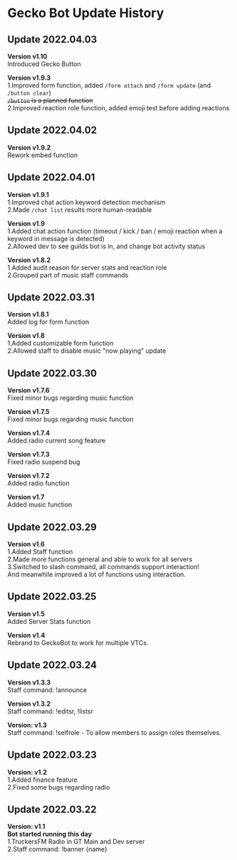 # Gecko Bot Update History

## Update 2022.04.03

**Version v1.10**  
Introduced Gecko Button  

**Version v1.9.3**  
1.Improved form function, added `/form attach` and `/form update` (and `/button clear`)  
  ~~`/button` is a planned function~~  
2.Improved reaction role function, added emoji test before adding reactions  

## Update 2022.04.02

**Version v1.9.2**  
Rework embed function  

## Update 2022.04.01

**Version v1.9.1**  
1.Improved chat action keyword detection mechanism  
2.Made `/chat list` results more human-readable  

**Version v1.9**  
1.Added chat action function (timeout / kick / ban / emoji reaction when a keyword in message is detected)  
2.Allowed dev to see guilds bot is in, and change bot activity status  

**Version v1.8.2**  
1.Added audit reason for server stats and reaction role  
2.Grouped part of music staff commands  

## Update 2022.03.31

**Version v1.8.1**  
Added log for form function  

**Version v1.8**  
1.Added customizable form function  
2.Allowed staff to disable music "now playing" update

## Update 2022.03.30

**Version v1.7.6**  
Fixed minor bugs regarding music function  

**Version v1.7.5**  
Fixed minor bugs regarding music function  

**Version v1.7.4**  
Added radio current song feature  

**Version v1.7.3**  
Fixed radio suspend bug

**Version v1.7.2**  
Added radio function

**Version v1.7**  
Added music function

## Update 2022.03.29

**Version v1.6**  
1.Added Staff function  
2.Made more functions general and able to work for all servers  
3.Switched to slash command, all commands support interaction!  
  And meanwhile improved a lot of functions using interaction.

## Update 2022.03.25

**Version v1.5**  
Added Server Stats function

**Version v1.4**  
Rebrand to GeckoBot to work for multiple VTCs.

## Update 2022.03.24

**Version v1.3.3**  
Staff command: !announce

**Version v1.3.2**  
Staff command: !editsr, !listsr  

**Version: v1.3**  
Staff command: !selfrole - To allow members to assign roles themselves.  

## Update 2022.03.23

**Version: v1.2**  
1.Added finance feature  
2.Fixed some bugs regarding radio

## Update 2022.03.22

**Version: v1.1**  
**Bot started running this day**  
1.TruckersFM Radio in GT Main and Dev server  
2.Staff command: !banner {name}
